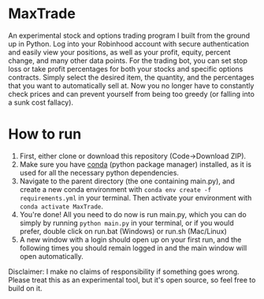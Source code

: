 # MaxTrade
An experimental stock and options trading program I built from the ground up in Python.
Log into your Robinhood account with secure authentication and easily view your positions, as well as your profit, equity, percent change, and many other data points. 
For the trading bot, you can set stop loss or take profit percentages for both your stocks and specific options contracts. Simply select the desired item, the quantity, and the percentages that you want to automatically sell at. Now you no longer have to constantly check prices and can prevent yourself from being too greedy (or falling into a sunk cost fallacy).

# How to run #
1. First, either clone or download this repository (Code->Download ZIP).
2. Make sure you have [conda](https://conda.io/projects/conda/en/latest/user-guide/install/index.html) (python package manager) installed, as it is used for all the necessary python dependencies.
3. Navigate to the parent directory (the one containing main.py), and create a new conda environment with `conda env create -f requirements.yml` in your terminal. Then activate your environment with `conda activate MaxTrade`.
4. You're done! All you need to do now is run main.py, which you can do simply by running `python main.py` in your terminal, or if you would prefer, double click on run.bat (Windows) or run.sh (Mac/Linux)
5. A new window with a login should open up on your first run, and the following times you should remain logged in and the main window will open automatically.

Disclaimer: I make no claims of responsibility if something goes wrong. Please treat this as an experimental tool, but it's open source, so feel free to build on it.  
